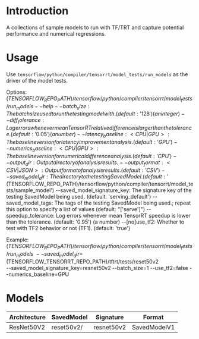 # Introduction
A collections of sample models to run with TF/TRT and capture potential
performance and numerical regressions.

# Usage
Use `tensorflow/python/compiler/tensorrt/model_tests/run_models` as the driver
of the model tests.

Options:
$(TENSORFLOW_REPO_PATH)/tensorflow/python/compiler/tensorrt/model_tests/run_models --help
  --batch_size: The batch size used to run the testing model with.
    (default: '128')
    (an integer)
  --diff_tolerance: Log errors whenever mean TensorRT relative difference is larger than the tolerance.
    (default: '0.05')
    (a number)
  --latency_baseline: <CPU|GPU>: The baseline version for latency improvement analysis.
    (default: 'GPU')
  --numerics_baseline: <CPU|GPU>: The baseline version for numerical difference analysis.
    (default: 'CPU')
  --output_dir: Output directory of analysis results.
  --output_format: <CSV|JSON>: Output format of analysis results.
    (default: 'CSV')
  --saved_model_dir: The directory to the testing SavedModel.
    (default: '$(TENSORFLOW_REPO_PATH)/tensorflow/python/compiler/tensorrt/model_tests/sample_model')
  --saved_model_signature_key: The signature key of the testing SavedModel being used.
    (default: 'serving_default')
  --saved_model_tags: The tags of the testing SavedModel being used.;
    repeat this option to specify a list of values
    (default: "['serve']")
  --speedup_tolerance: Log errors whenever mean TensorRT speedup is lower than the tolerance.
    (default: '0.95')
    (a number)
  --[no]use_tf2: Whether to test with TF2 behavior or not (TF1).
    (default: 'true')

Example:
$(TENSORFLOW_REPO_PATH)/tensorflow/python/compiler/tensorrt/model_tests/run_models \
--saved_model_dir=$(TENSORFLOW_TENSORRT_REPO_PATH)/tftrt/tests/reset50v2 \
--saved_model_signature_key=resnet50v2 --batch_size=1  --use_tf2=false --numerics_baseline=GPU

# Models
| Architecture | SavedModel | Signature  | Format       |
|--------------|------------|------------|--------------|
| ResNet50V2   | reset50v2/ | resnet50v2 | SavedModelV1 |
